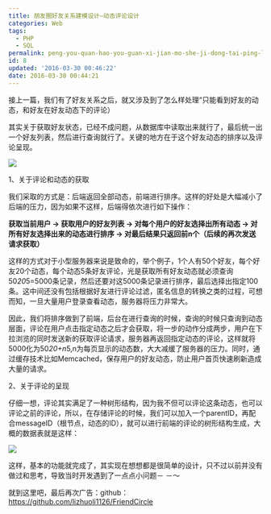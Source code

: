 ```yaml
---
title: 朋友圈好友关系建模设计—动态评论设计
categories: Web
tags:
  - PHP
  - SQL
permalink: peng-you-quan-hao-you-guan-xi-jian-mo-she-ji-dong-tai-ping-lun-she-ji
id: 8
updated: '2016-03-30 00:46:22'
date: 2016-03-30 00:44:21
---
```


接上一篇，我们有了好友关系之后，就又涉及到了怎么样处理“只能看到好友的动态，和好友在好友动态下的评论）

其实关于获取好友状态，已经不成问题，从数据库中读取出来就行了，最后统一出一个好友列表，然后进行查询就行了。关键的地方在于这个好友动态的排序以及评论呈现。

![](http://7xsf4p.com1.z0.glb.clouddn.com/image/1/c6/189c18dfe1efe7c7e93052ad0edf2.png)

1、关于评论和动态的获取

我们采取的方式是：后端返回全部动态，前端进行排序。这样的好处是大幅减小了后端的压力，因为如果不这样，后端得依次进行如下操作：

**获取当前用户 -> 获取用户的好友列表 -> 对每个用户的好友选择出所有动态 -> 对所有好友选择出来的动态进行排序 -> 对最后结果只返回前n个（后续的再次发送请求获取）**

这样的方式对于小型服务器来说是致命的，举个例子，1个人有50个好友，每个好友20个动态，每个动态5条好友评论，光是获取所有好友动态就必须查询50*20*5=5000条记录，然后还要对这5000条记录进行排序，最后选择出指定100条。这中间还没有包括根据好友进行评论过滤，匿名信息的转换之类的过程，可想而知，一旦大量用户登录查看动态，服务器将压力非常大。

因此，我们将排序做到了前端，后台在进行查询的时候，查询的时候只查询到动态层面，评论在用户点击指定动态之后才会获取，将一步的动作分成两步，用户在下拉浏览的同时发送新的获取评论请求，服务器再返回指定动态的评论，这样就将5000化为50*20+n*5,n为每页显示的动态数，大大减缓了服务器的压力。同时，通过缓存技术比如Memcached，保存用户的好友动态，防止用户首页快速刷新造成大量的请求。

2、关于评论的呈现

仔细一想，评论其实满足了一种树形结构，因为我不但可以评论这条动态，也可以评论之前的评论，所以，在存储评论的时候，我们可以加入一个parentID，再配合messageID（根节点，动态的ID），就可以进行前端的评论的树形结构生成，大概的数据表就是这样：

![](http://7xsf4p.com1.z0.glb.clouddn.com/image/2/39/165349718710a96085446deca2c48.png)

这样，基本的功能就完成了，其实现在想想都是很简单的设计，只不过以前并没有做过和思考，导致当时开发遇到了一点点小问题－ －～

就到这里吧，最后再次广告：github：https://github.com/lizhuoli1126/FriendCircle